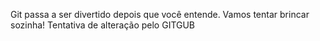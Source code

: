 Git passa a ser divertido depois que você entende.
Vamos tentar brincar sozinha! 
Tentativa de alteração pelo GITGUB
